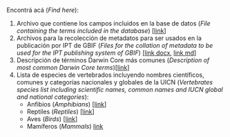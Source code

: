 Encontrá acá (*Find here*):

1. Archivo que contiene los campos incluidos en la base de datos (*File containing the terms included in the database*) [[link](/Useful%20files/biodiversidata_terms_DwC.csv)]
2. Archivos para la recolección de metadatos para ser usados en la publicación por IPT de GBIF (*Files for the collation of metadata to be used for the IPT publishing system of GBIF*) [[link docx](/Useful%20files/Modelo_Metadata.docx), [link md](/Useful%20files/Modelo_Metadata.md)]
3. Descripción de términos Darwin Core más comunes (*Description of most common Darwin Core terms*)[[link](/Useful%20files/Referencia_de_terminos_DarwinCore_Biodiversidata_2020.pdf)]
4. Lista de especies de vertebrados incluyendo nombres científicos, comunes y categorías nacionales y globales de la UICN (*Vertebrates species list including scientific names, common names and IUCN global and national categories*):
    + Anfibios (*Amphibians*) [[link](/Useful%20files/lista_especies_anfibios.csv)]
    + Reptiles (*Reptiles*) [[link](/Useful%20files/lista_especies_reptiles.csv)]
    + Aves (*Birds*) [[link](/Useful%20files/lista_especies_aves.csv)]
    + Mamíferos (*Mammals*) [link](/Useful%20files/lista_especies_mamiferos.csv)
   

